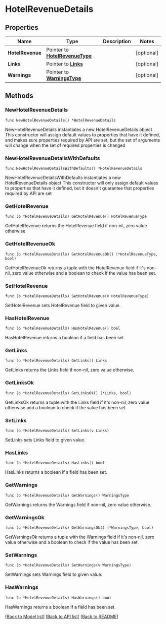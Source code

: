 # HotelRevenueDetails

## Properties

Name | Type | Description | Notes
------------ | ------------- | ------------- | -------------
**HotelRevenue** | Pointer to [**HotelRevenueType**](HotelRevenueType.md) |  | [optional] 
**Links** | Pointer to [**Links**](Links.md) |  | [optional] 
**Warnings** | Pointer to [**WarningsType**](WarningsType.md) |  | [optional] 

## Methods

### NewHotelRevenueDetails

`func NewHotelRevenueDetails() *HotelRevenueDetails`

NewHotelRevenueDetails instantiates a new HotelRevenueDetails object
This constructor will assign default values to properties that have it defined,
and makes sure properties required by API are set, but the set of arguments
will change when the set of required properties is changed

### NewHotelRevenueDetailsWithDefaults

`func NewHotelRevenueDetailsWithDefaults() *HotelRevenueDetails`

NewHotelRevenueDetailsWithDefaults instantiates a new HotelRevenueDetails object
This constructor will only assign default values to properties that have it defined,
but it doesn't guarantee that properties required by API are set

### GetHotelRevenue

`func (o *HotelRevenueDetails) GetHotelRevenue() HotelRevenueType`

GetHotelRevenue returns the HotelRevenue field if non-nil, zero value otherwise.

### GetHotelRevenueOk

`func (o *HotelRevenueDetails) GetHotelRevenueOk() (*HotelRevenueType, bool)`

GetHotelRevenueOk returns a tuple with the HotelRevenue field if it's non-nil, zero value otherwise
and a boolean to check if the value has been set.

### SetHotelRevenue

`func (o *HotelRevenueDetails) SetHotelRevenue(v HotelRevenueType)`

SetHotelRevenue sets HotelRevenue field to given value.

### HasHotelRevenue

`func (o *HotelRevenueDetails) HasHotelRevenue() bool`

HasHotelRevenue returns a boolean if a field has been set.

### GetLinks

`func (o *HotelRevenueDetails) GetLinks() Links`

GetLinks returns the Links field if non-nil, zero value otherwise.

### GetLinksOk

`func (o *HotelRevenueDetails) GetLinksOk() (*Links, bool)`

GetLinksOk returns a tuple with the Links field if it's non-nil, zero value otherwise
and a boolean to check if the value has been set.

### SetLinks

`func (o *HotelRevenueDetails) SetLinks(v Links)`

SetLinks sets Links field to given value.

### HasLinks

`func (o *HotelRevenueDetails) HasLinks() bool`

HasLinks returns a boolean if a field has been set.

### GetWarnings

`func (o *HotelRevenueDetails) GetWarnings() WarningsType`

GetWarnings returns the Warnings field if non-nil, zero value otherwise.

### GetWarningsOk

`func (o *HotelRevenueDetails) GetWarningsOk() (*WarningsType, bool)`

GetWarningsOk returns a tuple with the Warnings field if it's non-nil, zero value otherwise
and a boolean to check if the value has been set.

### SetWarnings

`func (o *HotelRevenueDetails) SetWarnings(v WarningsType)`

SetWarnings sets Warnings field to given value.

### HasWarnings

`func (o *HotelRevenueDetails) HasWarnings() bool`

HasWarnings returns a boolean if a field has been set.


[[Back to Model list]](../README.md#documentation-for-models) [[Back to API list]](../README.md#documentation-for-api-endpoints) [[Back to README]](../README.md)


